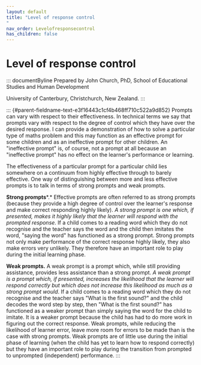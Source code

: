```yaml
---
layout: default
title: "Level of response control 
"
nav_order: Levelofresponsecontrol
has_children: false
---
```

# Level of response control 


::: documentByline
Prepared by John Church, PhD, School of Educational Studies and Human
Development

University of Canterbury, Christchurch, New Zealand.
:::

::: {#parent-fieldname-text-e3f16443c1cf4b468ff710c522a9d852}
Prompts can vary with respect to their effectiveness. In technical terms
we say that prompts vary with respect to the degree of control which
they have over the desired response. I can provide a demonstration of
how to solve a particular type of maths problem and this may function as
an effective prompt for some children and as an ineffective prompt for
other children. An "ineffective prompt" is, of course, not a prompt at
all because an "ineffective prompt" has no effect on the learner's
performance or learning.

The effectiveness of a particular prompt for a particular child lies
somewhere on a continuum from highly effective through to barely
effective. One way of distinguishing between more and less effective
prompts is to talk in terms of strong prompts and weak prompts.

**Strong prompts***.* Effective prompts are often referred to as strong
prompts (because they provide a high degree of control over the
learner's response and make correct responding highly likely). *A strong
prompt is one which, if presented, makes it highly likely that the
learner will respond with the prompted response*. If a child comes to a
reading word which they do not recognise and the teacher says the word
and the child then imitates the word, "saying the word" has functioned
as a strong prompt. Strong prompts not only make performance of the
correct response highly likely, they also make errors very unlikely.
They therefore have an important role to play during the initial
learning phase.

**Weak prompts.** A weak prompt is a prompt which, while still providing
assistance, provides less assistance than a strong prompt. *A weak
prompt is a prompt which, if presented, increases the likelihood that
the learner will respond correctly but which does not increase this
likelihood as much as a strong prompt would*. If a child comes to a
reading word which they do not recognise and the teacher says "What is
the first sound?" and the child decodes the word step by step, then
"What is the first sound?" has functioned as a weaker prompt than simply
saying the word for the child to imitate. It is a weaker prompt because
the child has had to do more work in figuring out the correct response.
Weak prompts, while reducing the likelihood of learner error, leave more
room for errors to be made than is the case with strong prompts. Weak
prompts are of little use during the initial phase of learning (when the
child has yet to learn how to respond correctly) but they have an
important role to play during the transition from prompted to unprompted
(independent) performance.
:::
